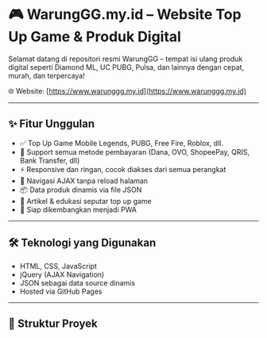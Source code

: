 # 🎮 WarungGG.my.id – Website Top Up Game & Produk Digital

Selamat datang di repositori resmi WarungGG – tempat isi ulang produk digital seperti Diamond ML, UC PUBG, Pulsa, dan lainnya dengan cepat, murah, dan terpercaya!

🌐 Website: [https://www.warunggg.my.id](https://www.warunggg.my.id)

---

## ✨ Fitur Unggulan

- ✅ Top Up Game Mobile Legends, PUBG, Free Fire, Roblox, dll.
- 📱 Support semua metode pembayaran (Dana, OVO, ShopeePay, QRIS, Bank Transfer, dll)
- ⚡️ Responsive dan ringan, cocok diakses dari semua perangkat
- 🔄 Navigasi AJAX tanpa reload halaman
- 📦 Data produk dinamis via file JSON
- 📄 Artikel & edukasi seputar top up game
- 🔐 Siap dikembangkan menjadi PWA

---

## 🛠️ Teknologi yang Digunakan

- HTML, CSS, JavaScript
- jQuery (AJAX Navigation)
- JSON sebagai data source dinamis
- Hosted via GitHub Pages

---

## 📂 Struktur Proyek

